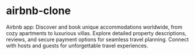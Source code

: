 # airbnb-clone
Airbnb app: Discover and book unique accommodations worldwide, from cozy apartments to luxurious villas. Explore detailed property descriptions, reviews, and secure payment options for seamless travel planning. Connect with hosts and guests for unforgettable travel experiences.
